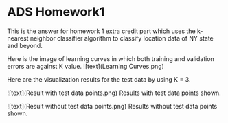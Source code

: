 # ADS Homework1


This is the answer for homework 1 extra credit part which uses the k-nearest
neighbor classifier algorithm to classify location data of NY state and beyond.

Here is the image of learning curves in which both training and validation errors are against K value.
![text](Learning Curves.png)

Here are the visualization results for the test data by using K = 3.

![text](Result with test data points.png)
Results with test data points shown.

![text](Result without test data points.png)
Results without test data points shown.
